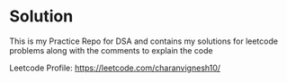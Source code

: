 # Solution
This is my Practice Repo for DSA and contains my solutions for 
leetcode problems along with the comments to explain the code

Leetcode Profile: https://leetcode.com/charanvignesh10/